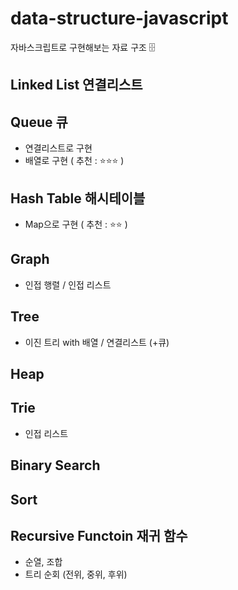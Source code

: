 # data-structure-javascript

자바스크립트로 구현해보는 자료 구조 🗄

## Linked List 연결리스트

## Queue 큐

- 연결리스트로 구현
- 배열로 구현 ( 추천 : ⭐️⭐️⭐️ )

## Hash Table 해시테이블

- Map으로 구현 ( 추천 : ⭐️⭐️ )

## Graph

- 인접 행렬 / 인접 리스트

## Tree

- 이진 트리 with 배열 / 연결리스트 (+큐)

## Heap

## Trie

- 인접 리스트

## Binary Search

## Sort

## Recursive Functoin 재귀 함수

- 순열, 조합
- 트리 순회 (전위, 중위, 후위)
